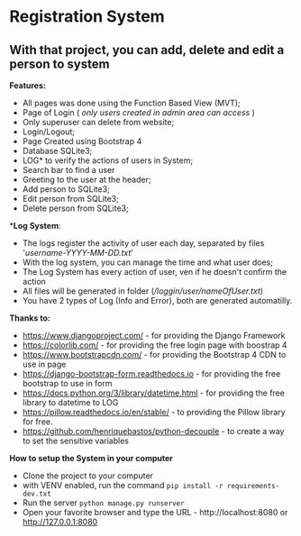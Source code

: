 # Registration System
## With that project, you can add, delete and edit a person to system

**Features:**
- All pages was done using the Function Based View (MVT);
- Page of Login ( _only users created in admin area can access_ )
- Only superuser can delete from website;
- Login/Logout;
- Page Created using Bootstrap 4
- Database SQLite3;
- LOG* to verify the actions of users in System;
- Search bar to find a user
- Greeting to the user at the header;
- Add person to SQLite3;
- Edit person from SQLite3;
- Delete person from SQLite3;

***Log System**:
- The logs register the activity of user each day, separated by files '_username-YYYY-MM-DD.txt_'
- With the log system, you can manage the time and what user does;
- The Log System has every action of user, ven if he doesn't confirm the action
- All files will be generated in folder (_/loggin/user/nameOfUser.txt_)
- You have 2 types of Log (Info and Error), both are generated automatilly.

**Thanks to:**
- https://www.djangoproject.com/ - for providing the Django Framework 
- https://colorlib.com/ - for providing the free login page with boostrap 4
- https://www.bootstrapcdn.com/ - for providing the Bootstrap 4 CDN to use in page
- https://django-bootstrap-form.readthedocs.io - for providing the free bootstrap to use in form
- https://docs.python.org/3/library/datetime.html - for providing the free library to datetime to LOG
- https://pillow.readthedocs.io/en/stable/ - to providing the Pillow library for free.
- https://github.com/henriquebastos/python-decouple - to create a way to set the sensitive variables

**How to setup the System in your computer**
- Clone the project to your computer
- with VENV enabled, run the command `pip install -r requirements-dev.txt`
- Run the server `python manage.py runserver`
- Open your favorite browser and type the URL - http://localhost:8080 or http://127.0.0.1:8080
